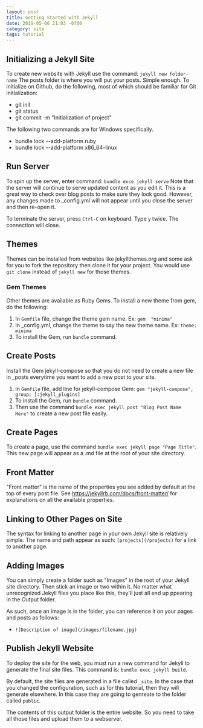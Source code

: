 ```yaml
---
layout: post
title: Getting Started with Jekyll
date: 2019-05-06 21:03 -0700
category: site
tags: tutorial
---
```


## Initializing a Jekyll Site
To create new website with Jekyll use the command: `jekyll new folder-name`
The posts folder is where you will put your posts. Simple enough.
To initialize on Github, do the following, most of which should be familiar for Git initialization:
* git init
* git status
* git commit -m "Initialization of project"

The following two commands are for Windows specifically.

* bundle lock --add-platform ruby
* bundle lock --add-platform x86_64-linux

## Run Server
To spin up the server, enter command: `bundle exce jekyll serve`
Note that the server will continue to serve updated content as you edit it. This is a great way to check over blog posts to make sure they look good. However, any changes made to _config.yml will not appear until you close the server and then re-open it.

To terminate the server, press `Ctrl-C` on keyboard. Type `y` twice. The connection will close.


## Themes
Themes can be installed from websites like jekyllthemes.org and some ask for you to fork the repository then clone it for your project. You would use `git clone` instead of `jekyll new` for those themes. 
### Gem Themes
Other themes are available as Ruby Gems. To install a new theme from gem, do the following:
1. In `Gemfile` file, change the theme gem name. Ex: `gem  "minima"`
2. In _config.yml, change the theme to say the new theme name. Ex: `theme: minima`
3. To install the Gem, run `bundle` command.

## Create Posts
Install the Gem jekyll-compose so that you do not need to create a new file in _posts everytime you want to add a new post to your site.
1. In `Gemfile` file, add line for jekyll-compose Gem: `gem "jekyll-compose", group: [:jekyll_plugins]`
2. To install the Gem, run `bundle` command.
3. Then use the command `bundle exec jekyll post "Blog Post Name Here"` to create a new post file easily.

## Create Pages
To create a page, use the command `bundle exec jekyll page "Page Title"`. This new page will appear as a .md file at the root of your site directory.

## Front Matter
"Front matter" is the name of the properties you see added by default at the top of every post file. See https://jekyllrb.com/docs/front-matter/ for explanations on all the available properties.

## Linking to Other Pages on Site
The syntax for linking to another page in your own Jekyll site is relatively simple. The name and path appear as such: `[projects](/projects)` for a link to another page.

## Adding Images
You can simply create a folder such as "Images" in the root of your Jekyll site directory. Then stick an image or two within it. No matter what unrecognized Jekyll files you place like this, they'll just all end up ppearing in the Output folder. 

As such, once an image is in the folder, you can reference it on your pages and posts as follows:
* `![Description of image](/images/filename.jpg)`

## Publish Jekyll Website
To deploy the site for the web, you must run a new command for Jekyll to generate the final site files.
This command is: `bundle exec jekyll build`.

By default, the site files are generated in a file called `_site`. In the case that you changed the configuration, such as for this tutorial, then they will generate elsewhere. In this case they are going to genreate to the folder called `public`.

The contents of this output folder is the entire website. So you need to take all those files and upload them to a webserver.